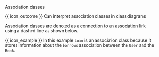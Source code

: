 <span id="title">Association classes</span>

<span id="prereqs"></span>

<span id="outcomes">{{ icon_outcome }} Can interpret association classes in class diagrams</span>

<div id="body">

Association classes are denoted as a connection to an association link using a dashed line as shown below.

<pic eager src="{{baseUrl}}/uml/classDiagrams/associationClasses/what/images/notation.png" height="100" />

<box>

{{ icon_example }} In this example `Loan` is an association class because it stores information about the `borrows` association between the `User` and the `Book`.

<pic eager src="{{baseUrl}}/uml/classDiagrams/associationClasses/what/images/bookLoan.png" height="150" />
<p/>

</box>

</div>

<div id="extras">
</div>

